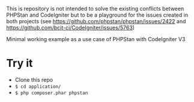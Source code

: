 This is repository is not intended to solve the existing conflicts between PHPStan and CodeIgniter but to be a playground for the issues created in both projects (see https://github.com/phpstan/phpstan/issues/2422 and https://github.com/bcit-ci/CodeIgniter/issues/5763)

Minimal working example as a use case of PHPStan with CodeIgniter V3

# Try it
- Clone this repo
- `$ cd application/`
- `$ php composer.phar phpstan`
